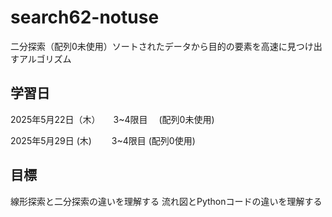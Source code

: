 # search62-notuse
二分探索（配列0未使用）ソートされたデータから目的の要素を高速に見つけ出すアルゴリズム

## 学習日    
2025年5月22日（木）　　3~4限目　 (配列0未使用)

2025年5月29日 (木)　　 3~4限目  (配列0使用)


## 目標
線形探索と二分探索の違いを理解する
流れ図とPythonコードの違いを理解する
